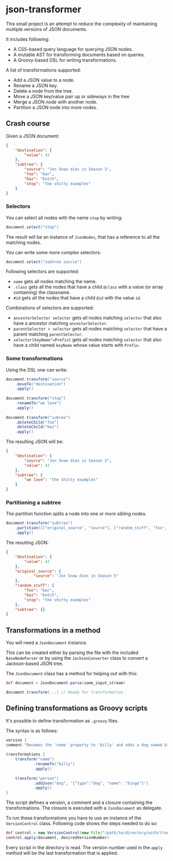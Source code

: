 # json-transformer
This small project is an attempt to reduce the complexity of maintaining multiple versions of JSON documents.

It includes following:

* A CSS-based query language for querying JSON nodes.
* A mutable AST for transforming documents based on queries.
* A Groovy-based DSL for writing transformations.

A list of transformations supported:

* Add a JSON value to a node.
* Rename a JSON key.
* Delete a node from the tree.
* Move a JSON key/value pair up or sideways in the tree
* Merge a JSON node with another node.
* Partition a JSON node into more nodes.
 

## Crash course

Given a JSON document:

```json
{
    "destination": {
        "value": 42
    },
    "subtree": {       
        "source": "Jon Snow dies in Season 5",
        "foo": "bar",
        "baz": "botch",
        "stop": "the shitty examples"
    }
}
```

### Selectors
You can select all nodes with the name `stop` by writing:

```groovy
document.select("stop")
```

The result will be an instance of `JsonNodes`, that has a reference to all the matching nodes.

You can write some more complex selectors:

```groovy
document.select("subtree source")
```

Following selectors are supported:

* `name` gets all nodes matching the name.
* `.class` gets all the nodes that have a child `@class` with a value (or array containing) the classname.
* `#id` gets all the nodes that have a child `@id` with the value `id`.

Combinations of selectors are supported:

* `ancestorSelector selector` gets all nodes matching `selector` that also have a ancestor matching `ancestorSelector`.
* `parentSelector > selector` gets all nodes matching `selector` that have a parent matching `parentSelector`.
* `selector[keyName^=Prefix]` gets all nodes matching  `selector` that also have a child named `keyName` whose value starts with `Prefix`. 
 
 
### Some transformations 


Using the DSL one can write:

```groovy
document.transform("source")
    .moveTo("destination")
    .apply()
    
document.transform("stop")
    .renameTo("we love")
    .apply()
    
document.transform("subree")
    .deleteChild("foo")
    .deleteChild("baz")
    .apply()      
```

The resulting JSON will be:

```json
{
    "destination": {
        "source": "Jon Snow dies in Season 5",
        "value": 42
    },
    "subtree": {
        "we love": "the shitty examples"
    }
}
```


### Partitioning a subtree
The partition function splits a node into one or more sibling nodes.

```groovy
document.transform("subtree")
    .partition([["original_source", "source"], ["random_stuff", "foo", "baz", "stop"]])
    .apply()
```

The resulting JSON:
```json
{
    "destination": {
        "value": 42
    },
    "original_source": {
            "source": "Jon Snow dies in Season 5"
    },
    "random_stuff": {
        "foo": "bar",
        "baz": "botch",
        "stop": "the shitty examples"
    },
    "subtree": {}
}
```

## Transformations in a method

You will need a `JsonDocument` instance.
  
This can be created either by parsing the file with the included `BaseNodeParser` or by using the `JacksonConverter` 
class to convert a Jackson-based JSON tree.  

The `JsonDocument` class has a method for helping out with this:

```groovy
def document = JsonDocument.parse(some_input_stream)

document.transform(...) // Ready for transformation
```

## Defining transformations as Groovy scripts

It's possible to define transformation as `.groovy` files.

The syntax is as follows:

```groovy
version 1
comment "Renames the 'name' property to 'billy' and adds a dog named bingo."
 
transformations {
    transform("name")
            .renameTo("billy")
            .apply()
 
    transform("person")
            .addJson("dog", '{"type":"dog", "name": "bingo"}')
            .apply()
}
```

The script defines a version, a comment and a closure containing the transformations.
The closure is executed with a `JsonDocument` as delegate.  

To run these transformations you have to use an instance of the `VersionControl` class.
Following code shows the steps needed to do so:
                         
```groovy
def control = new VersionControl(new File("/path/to/directory/with/transformation scripts"))
control.apply(document, desiredVersionNumber)
```

Every script in the directory is read.
The version number used in the `apply` method will be the last transformation that is applied.